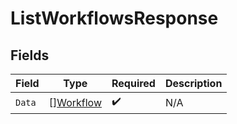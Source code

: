 # ListWorkflowsResponse


## Fields

| Field                                         | Type                                          | Required                                      | Description                                   |
| --------------------------------------------- | --------------------------------------------- | --------------------------------------------- | --------------------------------------------- |
| `Data`                                        | [][Workflow](../../models/shared/workflow.md) | :heavy_check_mark:                            | N/A                                           |